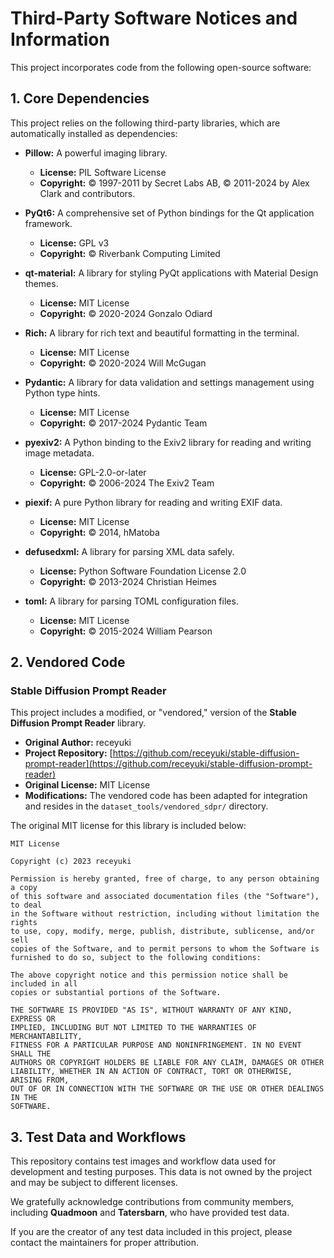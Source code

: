 # Third-Party Software Notices and Information

This project incorporates code from the following open-source software:

## 1. Core Dependencies

This project relies on the following third-party libraries, which are automatically installed as dependencies:

- **Pillow:** A powerful imaging library.
  - **License:** PIL Software License
  - **Copyright:** © 1997-2011 by Secret Labs AB, © 2011-2024 by Alex Clark and contributors.

- **PyQt6:** A comprehensive set of Python bindings for the Qt application framework.
  - **License:** GPL v3
  - **Copyright:** © Riverbank Computing Limited

- **qt-material:** A library for styling PyQt applications with Material Design themes.
  - **License:** MIT License
  - **Copyright:** © 2020-2024 Gonzalo Odiard

- **Rich:** A library for rich text and beautiful formatting in the terminal.
  - **License:** MIT License
  - **Copyright:** © 2020-2024 Will McGugan

- **Pydantic:** A library for data validation and settings management using Python type hints.
  - **License:** MIT License
  - **Copyright:** © 2017-2024 Pydantic Team

- **pyexiv2:** A Python binding to the Exiv2 library for reading and writing image metadata.
  - **License:** GPL-2.0-or-later
  - **Copyright:** © 2006-2024 The Exiv2 Team

- **piexif:** A pure Python library for reading and writing EXIF data.
  - **License:** MIT License
  - **Copyright:** © 2014, hMatoba

- **defusedxml:** A library for parsing XML data safely.
  - **License:** Python Software Foundation License 2.0
  - **Copyright:** © 2013-2024 Christian Heimes

- **toml:** A library for parsing TOML configuration files.
  - **License:** MIT License
  - **Copyright:** © 2015-2024 William Pearson

## 2. Vendored Code

### Stable Diffusion Prompt Reader

This project includes a modified, or "vendored," version of the **Stable Diffusion Prompt Reader** library.

- **Original Author:** receyuki
- **Project Repository:** [https://github.com/receyuki/stable-diffusion-prompt-reader](https://github.com/receyuki/stable-diffusion-prompt-reader)
- **Original License:** MIT License
- **Modifications:** The vendored code has been adapted for integration and resides in the `dataset_tools/vendored_sdpr/` directory.

The original MIT license for this library is included below:

```
MIT License

Copyright (c) 2023 receyuki

Permission is hereby granted, free of charge, to any person obtaining a copy
of this software and associated documentation files (the "Software"), to deal
in the Software without restriction, including without limitation the rights
to use, copy, modify, merge, publish, distribute, sublicense, and/or sell
copies of the Software, and to permit persons to whom the Software is
furnished to do so, subject to the following conditions:

The above copyright notice and this permission notice shall be included in all
copies or substantial portions of the Software.

THE SOFTWARE IS PROVIDED "AS IS", WITHOUT WARRANTY OF ANY KIND, EXPRESS OR
IMPLIED, INCLUDING BUT NOT LIMITED TO THE WARRANTIES OF MERCHANTABILITY,
FITNESS FOR A PARTICULAR PURPOSE AND NONINFRINGEMENT. IN NO EVENT SHALL THE
AUTHORS OR COPYRIGHT HOLDERS BE LIABLE FOR ANY CLAIM, DAMAGES OR OTHER
LIABILITY, WHETHER IN AN ACTION OF CONTRACT, TORT OR OTHERWISE, ARISING FROM,
OUT OF OR IN CONNECTION WITH THE SOFTWARE OR THE USE OR OTHER DEALINGS IN THE
SOFTWARE.
```

## 3. Test Data and Workflows

This repository contains test images and workflow data used for development and testing purposes. This data is not owned by the project and may be subject to different licenses.

We gratefully acknowledge contributions from community members, including **Quadmoon** and **Tatersbarn**, who have provided test data.

If you are the creator of any test data included in this project, please contact the maintainers for proper attribution.